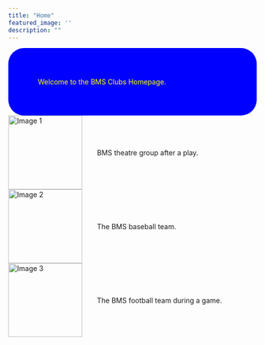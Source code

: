 ```yaml
---
title: "Home"
featured_image: ''
description: ""
---
```


  <div style="background-color: blue; padding: 60px; border-radius: 32px; color:yellow;">
  Welcome to the BMS Clubs Homepage.
</div>
</div>

<div class="image-row">

  <div style="display: flex; align-items: center; gap: 30px;">
    <img src="images/BMS4.jpg" alt="Image 1" style="height: 150px;">
    <span>BMS theatre group after a play.</span>
  </div>
    </div>

  <div style="display: flex; align-items: center; gap: 30px;">
    <img src="https://resources.finalsite.net/images/f_auto,q_auto,t_image_size_4/v1743437065/mcpsorg/w7hu0u7jc5lzak9ztbnz/BaseballMarch2025.jpg" alt="Image 2" style="height: 150px;">
    <span>The BMS baseball team.</span>
  </div>
    </div>

  <div style="display: flex; align-items: center; gap: 30px;">
    <img src="https://resources.finalsite.net/images/f_auto,q_auto,t_image_size_2/v1690389009/mcpsorg/hyzt3aygytdob2skqbzt/footballforwebsite.jpg" alt="Image 3" style="height: 150px;">
    <span>The BMS football team during a game.</span>
  </div>
    </div>
